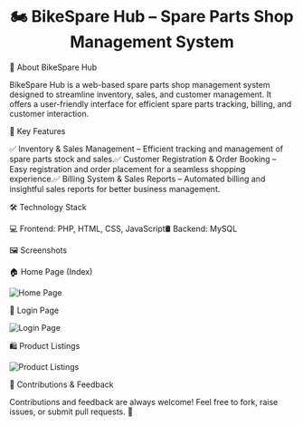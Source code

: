 <h1 align="center">🏍️ BikeSpare Hub – Spare Parts Shop Management System</h1>

📌 About BikeSpare Hub

BikeSpare Hub is a web-based spare parts shop management system designed to streamline inventory, sales, and customer management. It offers a user-friendly interface for efficient spare parts tracking, billing, and customer interaction.

🚀 Key Features

✅ Inventory & Sales Management – Efficient tracking and management of spare parts stock and sales.✅ Customer Registration & Order Booking – Easy registration and order placement for a seamless shopping experience.✅ Billing System & Sales Reports – Automated billing and insightful sales reports for better business management.

🛠️ Technology Stack

💻 Frontend: PHP, HTML, CSS, JavaScript🛢 Backend: MySQL

🖼️ Screenshots

🏠 Home Page (Index)  

![Home Page](https://github.com/user-attachments/assets/42dbce35-e432-4890-9bce-e20e339c8a4e)  

🔑 Login Page

![Login Page](https://github.com/user-attachments/assets/36cbedd4-4760-47a1-a477-795f50513a9e)  

🛍️ Product Listings

![Product Listings](https://github.com/user-attachments/assets/852c18c6-af49-4999-b159-9a1eaa48125e)  

🎉 Contributions & Feedback

Contributions and feedback are always welcome! Feel free to fork, raise issues, or submit pull requests. 🚀
